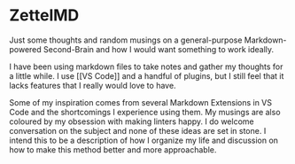 # ZettelMD

Just some thoughts and random musings on a general-purpose Markdown-powered Second-Brain and how I would want something to work ideally.

I have been using markdown files to take notes and gather my thoughts for a little while. I use [[VS Code]] and a handful of plugins, but I still feel that it lacks features that I really would love to have.

Some of my inspiration comes from several Markdown Extensions in VS Code and the shortcomings I experience using them. My musings are also coloured by my obsession with making linters happy. I do welcome conversation on the subject and none of these ideas are set in stone. I intend this to be a description of how I organize my life and discussion on how to make this method better and more approachable.